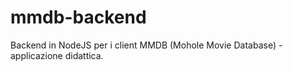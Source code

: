 # mmdb-backend
Backend in NodeJS per i client MMDB (Mohole Movie Database) - applicazione didattica.
